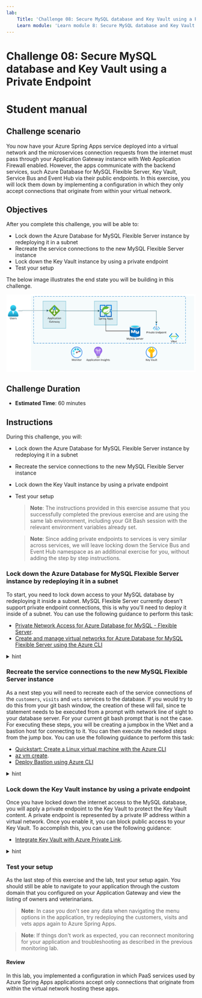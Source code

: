 ```yaml
---
lab:
    Title: 'Challenge 08: Secure MySQL database and Key Vault using a Private Endpoint'
    Learn module: 'Learn module 8: Secure MySQL database and Key Vault using a Private Endpoint'
---
```


# Challenge 08: Secure MySQL database and Key Vault using a Private Endpoint

# Student manual

## Challenge scenario

You now have your Azure Spring Apps service deployed into a virtual network and the microservices connection requests from the internet must pass through your Application Gateway instance with Web Application Firewall enabled. However, the apps communicate with the backend services, such Azure Database for MySQL Flexible Server, Key Vault, Service Bus and Event Hub via their public endpoints. In this exercise, you will lock them down by implementing a configuration in which they only accept connections that originate from within your virtual network.

## Objectives

After you complete this challenge, you will be able to:

- Lock down the Azure Database for MySQL Flexible Server instance by redeploying it in a subnet
- Recreate the service connections to the new MySQL Flexible Server instance
- Lock down the Key Vault instance by using a private endpoint
- Test your setup

The below image illustrates the end state you will be building in this challenge.

![Challenge 8 architecture](./images/asa-openlab-8.png)

## Challenge Duration

- **Estimated Time**: 60 minutes

## Instructions

During this challenge, you will:

- Lock down the Azure Database for MySQL Flexible Server instance by redeploying it in a subnet
- Recreate the service connections to the new MySQL Flexible Server instance
- Lock down the Key Vault instance by using a private endpoint
- Test your setup

   > **Note**: The instructions provided in this exercise assume that you successfully completed the previous exercise and are using the same lab environment, including your Git Bash session with the relevant environment variables already set.

   > **Note**: Since adding private endpoints to services is very similar across services, we will leave locking down the Service Bus and Event Hub namespace as an additional exercise for you, without adding the step by step instructions.

### Lock down the Azure Database for MySQL Flexible Server instance by redeploying it in a subnet

To start, you need to lock down access to your MySQL database by redeploying it inside a subnet. MySQL Flexible Server currently doesn't support private endpoint connections, this is why you'll need to deploy it inside of a subnet. You can use the following guidance to perform this task:

- [Private Network Access for Azure Database for MySQL - Flexible Server](https://learn.microsoft.com/azure/mysql/flexible-server/concepts-networking-vnet).
- [Create and manage virtual networks for Azure Database for MySQL Flexible Server using the Azure CLI](https://learn.microsoft.com/azure/mysql/flexible-server/how-to-manage-virtual-network-cli)

<details>
<summary>hint</summary>
<br/>

1. As a fist step, delete the current service connections of the `customers`, `visits` and `vets` apps to the current database server.

   ```bash
   CUSTOMERS_CONN=$(az spring connection list \
       --resource-group $RESOURCE_GROUP \
       --service $SPRING_APPS_SERVICE_VNET \
       --app $CUSTOMERS_SERVICE \
       --query [0].id \
       -o tsv)
   
   az spring connection delete \
       --id $CUSTOMERS_CONN
   
   VETS_CONN=$(az spring connection list \
       --resource-group $RESOURCE_GROUP \
       --service $SPRING_APPS_SERVICE_VNET \
       --app $VETS_SERVICE \
       --query [0].id \
       -o tsv)
   
   az spring connection delete \
       --id $VETS_CONN
   
   
   VISITS_CONN=$(az spring connection list \
       --resource-group $RESOURCE_GROUP \
       --service $SPRING_APPS_SERVICE_VNET \
       --app $VISITS_SERVICE \
       --query [0].id \
       -o tsv)
   
   az spring connection delete \
       --id $VISITS_CONN
   ```

1. Next delete the previous MySQL Flexible server instance you had.

   ```bash
   az mysql  flexible-server delete \
       --name $MYSQL_SERVER_NAME \
       --resource-group $RESOURCE_GROUP \
       --yes
   ```

1. Next create a private DNS zone for the new MySQL Flexible Server instance. You'll set the  DNS zone to `private.mysql.database.azure.com`. 

   ```bash
   MYSQL_DNS="private.mysql.database.azure.com"
   az network private-dns zone create -g $RESOURCE_GROUP -n $MYSQL_DNS
   ```

1. In the database subnet, recreate the MySQL Flexible Server and link it to the DNS zone. When you link the new server instance to the DNS zone, MySQL Flexible server will link your DNS Zone to your VNet and it will add an A record to the DNS zone for the name of your database.

   ```bash
   MYSQL_SERVER_NAME_VNET=mysql-vnet$APPNAME-$UNIQUEID
   az mysql flexible-server create \
           --name ${MYSQL_SERVER_NAME_VNET} \
           --resource-group ${RESOURCE_GROUP}  \
           --location $LOCATION \
           --admin-user myadmin \
           --admin-password ${MYSQL_ADMIN_PASSWORD} \
           --sku-name Standard_B1ms  \
           --tier Burstable \
           --version 5.7 \
           --storage-size 20 \
           --vnet $VIRTUAL_NETWORK_NAME \
           --subnet $DATABASE_SUBNET_NAME \
           --private-dns-zone $MYSQL_DNS
   ```

1. Also recreate the `petclinic` database.

   ```bash
   az mysql flexible-server db create \
       --server-name $MYSQL_SERVER_NAME_VNET \
       --resource-group $RESOURCE_GROUP \
       -d $DATABASE_NAME
   ```

</details>

### Recreate the service connections to the new MySQL Flexible Server instance

As a next step you will need to recreate each of the service connections of the `customers`, `visits` and `vets` services to the database. If you would try to do this from your git bash window, the creation of these will fail, since te statement needs to be executed from a prompt with network line of sight to your database server. For your current git bash prompt that is not the case. For executing these steps, you will be creating a jumpbox in the VNet and a bastion host for connecting to it. You can then execute the needed steps from the jump box. You can use the following guidance to perform this task:

- [Quickstart: Create a Linux virtual machine with the Azure CLI](https://learn.microsoft.com/azure/virtual-machines/linux/quick-create-cli)
- [az vm create](https://learn.microsoft.com/cli/azure/vm?view=azure-cli-latest#az-vm-create).
- [Deploy Bastion using Azure CLI](https://learn.microsoft.com/azure/bastion/create-host-cli)

<details>
<summary>hint</summary>
<br/>

1. As a first step create the subnet for the jump box VM.

   ```bash
   JUMPBOX_SUBNET_CIDR=10.1.5.0/24
   JUMPBOX_SUBNET_NAME=jumpbox-subnet
   az network vnet subnet create \
       --name $JUMPBOX_SUBNET_NAME \
       --resource-group $RESOURCE_GROUP \
       --vnet-name $VIRTUAL_NETWORK_NAME \
       --address-prefix $JUMPBOX_SUBNET_CIDR
   ```

1. Create the jump box virtual machine in this subnet. Make sure you replace the `<username>` and `<password>` replacement values in the below statements to use your own username and password.

   ```bash
   VM_NAME=jumpbox-$APPNAME-$UNIQUEID
   VM_ADMIN=<username>
   VM_PASS=<password>
   az vm create \
       --name $VM_NAME \
       --admin-username $VM_ADMIN \
       --admin-password $VM_PASS \
       --image Debian11 \
       --resource-group $RESOURCE_GROUP \
       --vnet-name $VIRTUAL_NETWORK_NAME \
       --subnet $JUMPBOX_SUBNET_NAME \
       --generate-ssh-keys \
       --output json \
       --verbose
   ```

1. Create the subnet for the bastion host.

   ```bash
   BASTION_SUBNET_CIDR=10.1.6.0/24
   BASTION_SUBNET_NAME=AzureBastionSubnet
   az network vnet subnet create \
       --name $BASTION_SUBNET_NAME \
       --resource-group $RESOURCE_GROUP \
       --vnet-name $VIRTUAL_NETWORK_NAME \
       --address-prefix $BASTION_SUBNET_CIDR
   ```

1. The bastion host will need a public IP address.

   ```bash
   BASTION_IP=bastion-ip-$APPNAME-$UNIQUEID
   az network public-ip create --resource-group $RESOURCE_GROUP --name $BASTION_IP --sku Standard
   ```

1. You can now create the bastion host

   ```bash
   BASTION=bastion-$APPNAME-$UNIQUEID
   az network bastion create \
      --name $BASTION \
      --public-ip-address $BASTION_IP \
      --resource-group $RESOURCE_GROUP \
      --vnet-name $VIRTUAL_NETWORK_NAME \
      --sku Standard \
      --enable-tunneling true
   ```

1. For connecting through the bastion host to your virtual machine, you will need the VM ID.

   ```bash
   VM_ID=$(az vm show --name $VM_NAME --resource-group $RESOURCE_GROUP --query id -o tsv)
   ```

1. From your git bash window you can now start an ssh session to the jump box VM through the bastion host.

   ```bash
   az network bastion ssh \
      -n $BASTION \
      -g $RESOURCE_GROUP \
      --auth-type ssh-key \
      --username $VM_ADMIN \
      --target-resource-id $VM_ID
   ```

1. The following steps you are executing on your VM jump box through the bastion hos ssh connection. As a first step, install the Azure CLI on the jump box VM.

   ```bash
   curl -sL https://aka.ms/InstallAzureCLIDeb | sudo bash
   ```

1. Once the Azure CLI is installed, log in to your Azure environment.

   ```bash
   az login
   ```

1. Executing the command will automatically open a web browser window prompting you to authenticate. Once prompted, sign in using the user account that has the Owner role in the target Azure subscription that you will use in this lab and close the web browser window.

1. Make sure that you are logged in to the right subscription for the consecutive commands.

   ```bash
   az account list -o table
   ```

1. If in the above statement you don't see the right account being indicated as your default one, change your environment to the right subscription with the following command, replacing the `<subscription-id>`.

   ```bash
   az account set --subscription <subscription-id>
   ```

1. Make sure the spring extension is available on the jump box VM as well.

   ```bash
   az extension add --upgrade --name spring
   ```

1. You will now need to recreate a whole bunch of environment variables, since these won't exist yet on your jump box VM. Make sure in the first statement you replace the `<your-unique-id>` replacement value with the unique ID currently being used by your resource group.

   ```bash
   UNIQUEID=<your-unique-id>
   APPNAME=petclinic
   RESOURCE_GROUP=rg-$APPNAME-$UNIQUEID
   SPRING_APPS_SERVICE_VNET=sa-vnet-$APPNAME-$UNIQUEID
   CUSTOMERS_SERVICE=customers-service
   VETS_SERVICE=vets-service
   VISITS_SERVICE=visits-service
   MYSQL_SERVER_NAME_VNET=mysql-vnet$APPNAME-$UNIQUEID
   DATABASE_NAME=petclinic
   DB_ADMIN_USER_ASSIGNED_IDENTITY_NAME=uid-dbadmin-$APPNAME-$UNIQUEID
   ADMIN_IDENTITY_RESOURCE_ID=$(az identity show \
    --name $DB_ADMIN_USER_ASSIGNED_IDENTITY_NAME \
    --resource-group $RESOURCE_GROUP \
    --query id \
    --output tsv)
   CUSTOMERS_SERVICE_CID=$(az identity show -g $RESOURCE_GROUP -n customers-svc-uid --query clientId -o tsv)
   VETS_SERVICE_CID=$(az identity show -g $RESOURCE_GROUP -n vets-svc-uid --query clientId -o tsv)
   VISITS_SERVICE_CID=$(az identity show -g $RESOURCE_GROUP -n visits-svc-uid --query clientId -o tsv)
   SUBID=$(az account show --query id -o tsv)
   ```

1. You can now (finally), start recreating the service connections.

   ```bash
   az spring connection create mysql-flexible \
       --resource-group $RESOURCE_GROUP \
       --service $SPRING_APPS_SERVICE_VNET \
       --app $CUSTOMERS_SERVICE \
       --target-resource-group $RESOURCE_GROUP \
       --server $MYSQL_SERVER_NAME_VNET \
       --database $DATABASE_NAME \
       --user-identity mysql-identity-id=$ADMIN_IDENTITY_RESOURCE_ID client-id=$CUSTOMERS_SERVICE_CID subs-id=$SUBID
   
   az spring connection create mysql-flexible \
       --resource-group $RESOURCE_GROUP \
       --service $SPRING_APPS_SERVICE_VNET \
       --app $VISITS_SERVICE \
       --target-resource-group $RESOURCE_GROUP \
       --server $MYSQL_SERVER_NAME_VNET \
       --database $DATABASE_NAME \
       --user-identity mysql-identity-id=$ADMIN_IDENTITY_RESOURCE_ID client-id=$VISITS_SERVICE_CID subs-id=$SUBID
   
   az spring connection create mysql-flexible \
       --resource-group $RESOURCE_GROUP \
       --service $SPRING_APPS_SERVICE_VNET \
       --app $VETS_SERVICE \
       --target-resource-group $RESOURCE_GROUP \
       --server $MYSQL_SERVER_NAME_VNET \
       --database $DATABASE_NAME \
       --user-identity mysql-identity-id=$ADMIN_IDENTITY_RESOURCE_ID client-id=$VETS_SERVICE_CID subs-id=$SUBID
   ```

1. You can now exit out of the bastion host ssh connection to the jump box VM.

   ```bash
   exit
   ```

1. In your regular git bash window, restart the spring apps that use the backend database to make sure they use of the new connection string info.

   ```bash
   az spring app restart \
       --name $CUSTOMERS_SERVICE \
       --resource-group $RESOURCE_GROUP \
       --service $SPRING_APPS_SERVICE_VNET \
       --no-wait
   
   az spring app restart \
       --name $VETS_SERVICE \
       --resource-group $RESOURCE_GROUP \
       --service $SPRING_APPS_SERVICE_VNET \
       --no-wait
   
   az spring app restart \
       --name $VISITS_SERVICE \
       --resource-group $RESOURCE_GROUP \
       --service $SPRING_APPS_SERVICE_VNET \
       --no-wait
   ```

1. You should be able to browse the spring petclinic app and see the data again.

1. In the Azure Portal navigate to your newly created MySQL Flexible Server and select the `Networking` menu. In the menu you will notice you can no longer lock down the server firewall. The server however only allows incoming calls through the virtual network.

</details>

### Lock down the Key Vault instance by using a private endpoint

Once you have locked down the internet access to the MySQL database, you will apply a private endpoint to the Key Vault to protect the Key Vault content. A private endpoint is represented by a private IP address within a virtual network. Once you enable it, you can block public access to your Key Vault. To accomplish this, you can use the following guidance:

- [Integrate Key Vault with Azure Private Link](https://docs.microsoft.com/azure/key-vault/general/private-link-service?tabs=cli).

<details>
<summary>hint</summary>
<br/>

1. To start, you need to disable private endpoint network policies in the subnet you will use to create the private endpoints.

   ```bash
   az network vnet subnet update \
      --name $PRIVATE_ENDPOINTS_SUBNET_NAME \
      --resource-group $RESOURCE_GROUP \
      --vnet-name $VIRTUAL_NETWORK_NAME \
      --disable-private-endpoint-network-policies true
   ```

1. Next you need to create a private endpoint for the Key Vault instance.

   ```bash
   KEYVAULT_RESOURCE_ID=$(az resource show -g ${RESOURCE_GROUP} -n ${KEYVAULT_NAME} --query "id" --resource-typ "Microsoft.KeyVault/vaults" -o tsv)

   az network private-endpoint create --resource-group $RESOURCE_GROUP \
       --vnet-name $VIRTUAL_NETWORK_NAME \
       --subnet $PRIVATE_ENDPOINTS_SUBNET_NAME \
       --name pe-openlab-keyvault \
       --private-connection-resource-id "$KEYVAULT_RESOURCE_ID" \
       --group-id vault \
       --connection-name openlab-keyvault-connection \
       --location $LOCATION
   ```

   > **Note**: Once you created the private endpoint, you will set up a private Azure DNS zone named `privatelink.vaultcore.azure.net` with an `A` DNS record matching the original DNS name with the suffix `vault.azure.net` but replacing that suffix with `privatelink.vaultcore.azure.net`. Your apps connecting to the Key Vault will not need to be updated, but instead they can continue using the existing endpoint info.

1. To implement this configuration, start by creating a new private DNS zone and linking it to your virtual network.

   ```bash
   az network private-dns zone create \
       --resource-group $RESOURCE_GROUP \
       --name "privatelink.vaultcore.azure.net"

   az network private-dns link vnet create \
       --resource-group $RESOURCE_GROUP \
       --zone-name "privatelink.vaultcore.azure.net" \
       --name MyVaultDNSLink \
       --virtual-network $VIRTUAL_NETWORK_NAME \
       --registration-enabled false
   ```

1. Next, create a new `A` record pointing to the IP address of the newly created private endpoint.

   ```bash
   KEYVAULT_NIC_ID=$(az network private-endpoint show --name pe-openlab-keyvault --resource-group $RESOURCE_GROUP --query 'networkInterfaces[0].id' -o tsv)
   KEYVAULT_NIC_IPADDRESS=$(az resource show --ids $KEYVAULT_NIC_ID --api-version 2019-04-01 -o json | jq -r '.properties.ipConfigurations[0].properties.privateIPAddress')

   az network private-dns record-set a add-record -g $RESOURCE_GROUP -z "privatelink.vaultcore.azure.net" -n $KEYVAULT_NAME -a $KEYVAULT_NIC_IPADDRESS
   az network private-dns record-set list -g $RESOURCE_GROUP -z "privatelink.vaultcore.azure.net"
   ```

1. You can now disable all public access towards your Key Vault.

   ```bash
   az keyvault update \
      --name $KEYVAULT_NAME \
      --resource-group $RESOURCE_GROUP \
      --public-network-access Disabled
   ```

</details>

### Test your setup

As the last step of this exercise and the lab, test your setup again. You should still be able to navigate to your application through the custom domain that you configured on your Application Gateway and view the listing of owners and veterinarians.

   > **Note**: In case you don't see any data when navigating the menu options in the application, try redeploying the customers, visits and vets apps again to Azure Spring Apps.

   > **Note**: If things don't work as expected, you can reconnect monitoring for your application and troubleshooting as described in the previous monitoring lab.

#### Review

In this lab, you implemented a configuration in which PaaS services used by Azure Spring Apps applications accept only connections that originate from within the virtual network hosting these apps.
